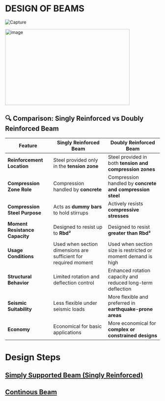 # DESIGN OF BEAMS

![Capture](https://github.com/user-attachments/assets/a660bea7-4205-4a38-aad6-d502e8c1a87f)

<img width="405" height="248" alt="image" src="https://github.com/user-attachments/assets/df66a44c-391d-416f-bf78-9f4db86acd15" />

## 🔍 Comparison: Singly Reinforced vs Doubly Reinforced Beam

| Feature                          | Singly Reinforced Beam                                      | Doubly Reinforced Beam                                         |
|----------------------------------|--------------------------------------------------------------|----------------------------------------------------------------|
| **Reinforcement Location**       | Steel provided only in the **tension zone**                 | Steel provided in both **tension and compression zones**       |
| **Compression Zone Role**        | Compression handled by **concrete**                         | Compression handled by **concrete and compression steel**      |
| **Compression Steel Purpose**    | Acts as **dummy bars** to hold stirrups                     | Actively resists **compressive stresses**                      |
| **Moment Resistance Capacity**   | Designed to resist up to **Rbd²**                           | Designed to resist **greater than Rbd²**                       |
| **Usage Conditions**             | Used when section dimensions are sufficient for required moment | Used when section size is restricted or moment demand is high |
| **Structural Behavior**          | Limited rotation and deflection control                     | Enhanced rotation capacity and reduced long-term deflection    |
| **Seismic Suitability**          | Less flexible under seismic loads                           | More flexible and preferred in **earthquake-prone areas**      |
| **Economy**                      | Economical for basic applications                           | More economical for **complex or constrained designs**         |

# Design Steps

## [Simply Supported Beam (Singly Reinforced)](deepseek_html_20250925_391524.html)

## [Continous Beam](Continous_Beam.html)
